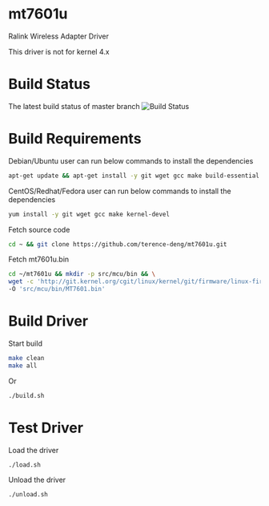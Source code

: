 mt7601u
=======

Ralink Wireless Adapter Driver

This driver is not for kernel 4.x

Build Status
=======
The latest build status of master branch
![Build Status](https://travis-ci.org/terence-deng/mt7601u.svg?branch=master)

Build Requirements
=======
Debian/Ubuntu user can run below commands to install the dependencies
```Bash
apt-get update && apt-get install -y git wget gcc make build-essential linux-headers-$(uname -r)
```

CentOS/Redhat/Fedora user can run below commands to install the dependencies
```Bash
yum install -y git wget gcc make kernel-devel
```

Fetch source code
```Bash
cd ~ && git clone https://github.com/terence-deng/mt7601u.git
```

Fetch mt7601u.bin
```Bash
cd ~/mt7601u && mkdir -p src/mcu/bin && \
wget -c 'http://git.kernel.org/cgit/linux/kernel/git/firmware/linux-firmware.git/plain/mt7601u.bin' \
-O 'src/mcu/bin/MT7601.bin'
```

Build Driver
=======
Start build
```Bash
make clean
make all
```
Or
```Bash
./build.sh
```

Test Driver
=======
Load the driver
```Bash
./load.sh
```

Unload the driver
```Bash
./unload.sh
```
